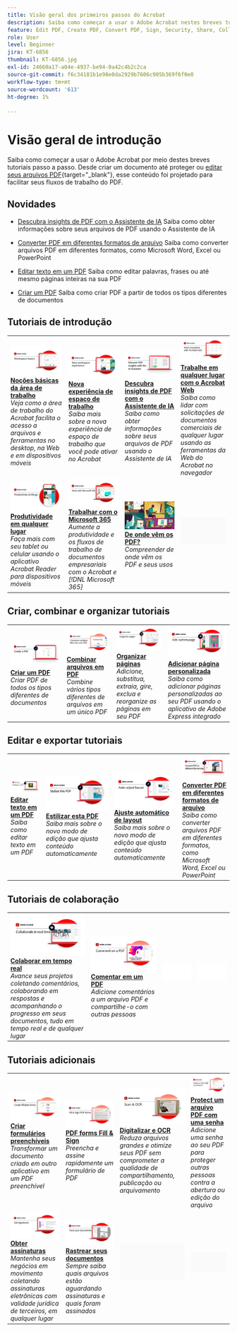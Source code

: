 ```yaml
---
title: Visão geral dos primeiros passos do Acrobat
description: Saiba como começar a usar o Adobe Acrobat nestes breves tutoriais passo a passo (1 a 2 min)
feature: Edit PDF, Create PDF, Convert PDF, Sign, Security, Share, Collaboration, Workspace
role: User
level: Beginner
jira: KT-6856
thumbnail: KT-6856.jpg
exl-id: 24660a17-a04e-4937-be94-0a42c4b2c2ca
source-git-commit: f6c34181b1e98e0da2929b7606c905b369f6f0e0
workflow-type: tm+mt
source-wordcount: '613'
ht-degree: 1%

---
```


# Visão geral de introdução

Saiba como começar a usar o Adobe Acrobat por meio destes breves tutoriais passo a passo. Desde criar um documento até proteger ou [editar seus arquivos PDF](https://www.adobe.com/br/acrobat/online/pdf-editor.html){target="_blank"}, esse conteúdo foi projetado para facilitar seus fluxos de trabalho do PDF.

## Novidades

* [Descubra insights de PDF com o Assistente de IA](ai-assistant.md)
Saiba como obter informações sobre seus arquivos de PDF usando o Assistente de IA

* [Converter PDF em diferentes formatos de arquivo](export-pdf.md)
Saiba como converter arquivos PDF em diferentes formatos, como Microsoft Word, Excel ou PowerPoint

* [Editar texto em um PDF](edit-pdf.md)
Saiba como editar palavras, frases ou até mesmo páginas inteiras na sua PDF

* [Criar um PDF](create-pdf.md)
Saiba como criar PDF a partir de todos os tipos diferentes de documentos

## Tutoriais de introdução

<table style="table-layout:fixed">
<tr>
  <td>
    <a href="get-to-know-the-acrobat-dc-interface.md">
      <img alt="Noções básicas do Workspace" src="../assets/workspace_acrobat.png" />
    </a>
    <div>
    <a href="get-to-know-the-acrobat-dc-interface.md"><strong>Noções básicas da área de trabalho</strong></a>
    </div>
    <em>Veja como a área de trabalho do Acrobat facilita o acesso a arquivos e ferramentas no desktop, na Web e em dispositivos móveis</em>
    <br>
  </td>
  <td>
    <a href="new-workspace.md">
      <img alt="Nova experiência de espaço de trabalho" src="../assets/NewWorkspace.png" />
    </a>
    <div>
    <a href="new-workspace.md"><strong>Nova experiência de espaço de trabalho</strong></a>
    </div>
    <em>Saiba mais sobre a nova experiência de espaço de trabalho que você pode ativar no Acrobat</em>
    <br>
  </td>
  <td>
    <a href="ai-assistant.md">
      <img alt="Descubra insights de PDF com o Assistente de IA" src="../assets/ai-assistant.png" />
    </a>
    <div>
    <a href="ai-assistant.md"><strong>Descubra insights de PDF com o Assistente de IA</strong></a>
    </div>
    <em>Saiba como obter informações sobre seus arquivos de PDF usando o Assistente de IA</em>
    <br>
  </td>
  <td>
    <a href="acrobatweb.md">
      <img alt="Trabalhe em qualquer lugar com o Acrobat Web" src="../assets/Acrobatweb_1280.png" />
    </a>
    <div>
    <a href="acrobatweb.md"><strong>Trabalhe em qualquer lugar com o Acrobat Web</strong></a>
    </div>
    <em>Saiba como lidar com solicitações de documentos comerciais de qualquer lugar usando as ferramentas da Web do Acrobat no navegador</em>
    <br>
  </td>
</tr>
<tr>
  <td>
    <a href="productivity.md">
      <img alt="Produtividade em qualquer lugar" src="../assets/Productivity_1280.png" />
    </a>
    <div>
     <a href="productivity.md"><strong>Produtividade em qualquer lugar</strong></a>
    </div>
    <em>Faça mais com seu tablet ou celular usando o aplicativo Acrobat Reader para dispositivos móveis</em>
    <br>
  </td>
    <td>
      <a href="../integrate/integrate-overview.md#microsoft">
        <img alt="Trabalhar com o Microsoft 365" src="../assets/WorkMicrosoft365_1280.png" />
      </a>
      <div>
      <a href="../integrate/integrate-overview.md#microsoft"><strong>Trabalhar com o Microsoft 365</strong></a>
      </div>
      <em>Aumente a produtividade e os fluxos de trabalho de documentos empresariais com o Acrobat e [!DNL Microsoft 365]</em>
      <br>
    </td>
    <td>
      <a href="where-do-pdfs-come-from.md">
        <img alt="De onde vêm os PDF?" src="../assets/WherePDFs.jpg" />
      </a>
      <div>
      <a href="where-do-pdfs-come-from.md"><strong>De onde vêm os PDF?</strong></a>
      </div>
      <em>Compreender de onde vêm os PDF e seus usos</em>
      <br>
    </td>
    <td>
    <img alt="Espaçador" src="../assets/Grayspacer.png" />
      <div>
      <br>
    </td>
  </tr>
  </table>

## Criar, combinar e organizar tutoriais

<table style="table-layout:fixed">
  <tr>
    <td>
      <a href="create-pdf.md">
        <img alt="Criar arquivos PDF" src="../assets/create.png" />
      </a>
      <div>
      <a href="create-pdf.md"><strong>Criar um PDF</strong></a>
      </div>
      <em>Criar PDF de todos os tipos diferentes de documentos</em>
      <br>
    </td>
    <td>
      <a href="combine-to-pdf.md">
        <img alt="Combine Files para PDF" src="../assets/Combine.jpg" />
      </a>
      <div>
      <a href="combine-to-pdf.md"><strong>Combinar arquivos em PDF</strong></a>
      </div>
      <em>Combine vários tipos diferentes de arquivos em um único PDF</em>
      <br>
    </td>
    <td>
      <a href="organize.md">
        <img alt="Organizar páginas" src="../assets/Organize.png" />
      </a>
      <div>
      <a href="organize.md"><strong>Organizar páginas</strong></a>
      </div>
      <em>Adicione, substitua, extraia, gire, exclua e reorganize as páginas em seu PDF</em>
      <br>
    </td>
    <td>
      <a href="add-custom-page.md">
        <img alt="Adicionar página personalizada" src="../assets/Custompage.png" />
      </a>
      <div>
      <a href="add-custom-page.md"><strong>Adicionar página personalizada</strong></a>
      </div>
      <em>Saiba como adicionar páginas personalizadas ao seu PDF usando o aplicativo de Adobe Express integrado</em>
      <br>
    </td>
  </tr>
  </table>

## Editar e exportar tutoriais

<table style="table-layout:fixed">
  <tr>
    <td>
      <a href="edit-pdf.md">
        <img alt="Editar texto em um PDF" src="../assets/edit-text.png" />
      </a>
      <div>
      <a href="edit-pdf.md"><strong>Editar texto em um PDF</strong></a>
      </div>
      <em>Saiba como editar texto em um PDF</em>
      <br>
    </td>
    <td>
      <a href="stylize-this-PDF.md">
        <img alt="Estilizar esta PDF" src="../assets/Stylize.png" />
      </a>
      <div>
      <a href="stylize-this-PDF.md"><strong>Estilizar esta PDF</strong></a>
      </div>
      <em>Saiba mais sobre o novo modo de edição que ajusta conteúdo automaticamente</em>
      <br>
    </td>
   <td>
      <a href="auto-adjust-layout.md">
        <img alt="Ajuste automático de layout" src="../assets/Autoadjust.png" />
      </a>
      <div>
      <a href="auto-adjust-layout.md"><strong>Ajuste automático de layout</strong></a>
      </div>
      <em>Saiba mais sobre o novo modo de edição que ajusta conteúdo automaticamente</em>
      <br>
    </td>
    <td>
      <a href="export-pdf.md">
        <img alt="Converter PDF em diferentes formatos de arquivo" src="../assets/convert.png" />
      </a>
      <div>
      <a href="export-pdf.md"><strong>Converter PDF em diferentes formatos de arquivo</strong></a>
      </div>
      <em>Saiba como converter arquivos PDF em diferentes formatos, como Microsoft Word, Excel ou PowerPoint</em>
      <br>
    </td>
  </tr>
  </table>

## Tutoriais de colaboração

<table style="table-layout:fixed">
  <tr>
    <td>
      <a href="collaborate.md">
        <img alt="Colaborar em tempo real" src="../assets/Collaborate_1280.png" />
      </a>
      <div>
      <a href="collaborate.md"><strong>Colaborar em tempo real</strong></a>
      </div>
      <em>Avance seus projetos coletando comentários, colaborando em respostas e acompanhando o progresso em seus documentos, tudo em tempo real e de qualquer lugar</em>
      <br>
    </td>
    <td>
      <a href="comment-on-pdf-files.md">
        <img alt="Comentar em um PDF" src="../assets/Comment.jpg" />
      </a>
      <div>
      <a href="comment-on-pdf-files.md"><strong>Comentar em um PDF</strong></a>
      </div>
      <em>Adicione comentários a um arquivo PDF e compartilhe-o com outras pessoas</em>
      <br>
    </td>
    <td>
    <img alt="Espaçador" src="../assets/Whitespacer.png" />
      <div>
      <br>
    </td>
    <td>
    <img alt="Espaçador" src="../assets/Whitespacer.png" />
      <div>
      <br>
    </td>
</tr>
</table>

## Tutoriais adicionais

<table style="table-layout:fixed">
<tr>
  <td>
    <a href="create-fillable-forms.md">
      <img alt="Criar formulários preenchíveis" src="../assets/Form_1280.png" />
    </a>
    <div>
    <a href="create-fillable-forms.md"><strong>Criar formulários preenchíveis</strong></a>
    </div>
    <em>Transformar um documento criado em outro aplicativo em um PDF preenchível</em>
    <br>
  </td>
  <td>
    <a href="fill-and-sign.md">
      <img alt="Preencher e assinar um formulário PDF" src="../assets/FillSign_1280.png" />
    </a>
    <div>
    <a href="fill-and-sign.md"><strong>PDF forms Fill &amp; Sign</strong></a>
    </div>
    <em>Preencha e assine rapidamente um formulário de PDF</em>
    <br>
  </td>
  <td>
    <a href="scan-and-ocr.md">
      <img alt="Digitalizar e OCR" src="../assets/Scan.jpg" />
    </a>
    <div>
    <a href="scan-and-ocr.md"><strong>Digitalizar e OCR</strong></a>
    </div>
    <em>Reduza arquivos grandes e otimize seus PDF sem comprometer a qualidade de compartilhamento, publicação ou arquivamento</em>
    <br>
  </td>
  <td>
    <a href="password-protect.md">
      <img alt="Protect um arquivo PDF com uma senha" src="../assets/Protect.jpg" />
    </a>
    <div>
    <a href="password-protect.md"><strong>Protect um arquivo PDF com uma senha</strong></a>
    </div>
    <em>Adicione uma senha ao seu PDF para proteger outras pessoas contra a abertura ou edição do arquivo</em>
    <br>
  </td>
</tr>
<tr>
  <td>
    <a href="signatures.md">
      <img alt="Obter assinaturas" src="../assets/Signatures_1280.png" />
    </a>
    <div>
    <a href="signatures.md"><strong>Obter assinaturas</strong></a>
    </div>
    <em>Mantenha seus negócios em movimento coletando assinaturas eletrônicas com validade jurídica de terceiros, em qualquer lugar</em>
    <br>
  </td>
  <td>
    <a href="track.md">
      <img alt="Rastrear seus documentos" src="../assets/Track_1280.png" />
    </a>
    <div>
    <a href="track.md"><strong>Rastrear seus documentos</strong></a>
    </div>
    <em>Sempre saiba quais arquivos estão aguardando assinaturas e quais foram assinados</em>
    <br>
  </td>
  <td>
   <img alt="Espaçador" src="../assets/Grayspacer.png" />
    <div>
    <br>
  </td>
  <td>
   <img alt="Espaçador" src="../assets/Grayspacer.png" />
    <div>
    <br>
  </td>
</tr>
</table>
